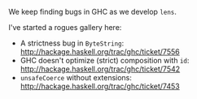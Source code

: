 We keep finding bugs in GHC as we develop `lens`.

I've started a rogues gallery here:

* A strictness bug in `ByteString`: http://hackage.haskell.org/trac/ghc/ticket/7556
* GHC doesn't optimize (strict) composition with `id`: http://hackage.haskell.org/trac/ghc/ticket/7542
* `unsafeCoerce` without extensions: http://hackage.haskell.org/trac/ghc/ticket/7453